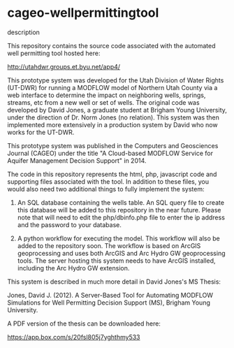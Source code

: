cageo-wellpermittingtool
========================

description

This repository contains the source code associated with the automated well permitting tool hosted here:

http://utahdwr.groups.et.byu.net/app4/

This prototype system was developed for the Utah Division of Water Rights (UT-DWR) for running a MODFLOW model of Northern Utah County via a web interface to determine the impact on neighboring wells, springs, streams, etc from a new well or set of wells. The original code was developed by David Jones, a graduate student at Brigham Young University, under the direction of Dr. Norm Jones (no relation). This system was then implemented more extensively in a production system by David who now works for the UT-DWR.

This prototype system was published in the Computers and Geosciences Journal (CAGEO) under the title "A Cloud-based MODFLOW Service for Aquifer Management Decision Support" in 2014.

The code in this repository represents the html, php, javascript code and supporting files associated with the tool. In addition to these files, you would also need two additional things to fully implement the system:

1. An SQL database containing the wells table. An SQL query file to create this database will be added to this repository in the near future. Please note that will need to edit the php/dbinfo.php file to enter the ip address and the password to your database.

2. A python workflow for executing the model. This workflow will also be added to the repository soon. The workflow is based on ArcGIS geoprocessing and uses both ArcGIS and Arc Hydro GW geoprocessing tools. The server hosting this system needs to have ArcGIS installed, including the Arc Hydro GW extension.

This system is described in much more detail in David Jones's MS Thesis:

Jones, David J. (2012). A Server-Based Tool for Automating MODFLOW Simulations for  Well Permitting Decision Support  (MS), Brigham Young University.  

A PDF version of the thesis can be downloaded here:

https://app.box.com/s/20fsl805j7yghthmy533
